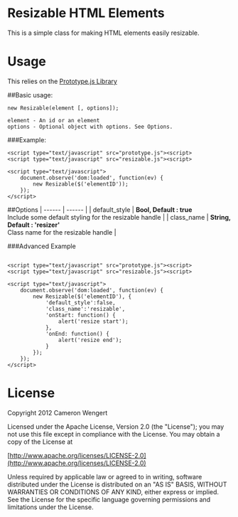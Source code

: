 # Resizable HTML Elements

This is a simple class for making HTML elements easily resizable.

# Usage
This relies on the [Prototype.js Library](http://prototypejs.org)

##Basic usage:
```
new Resizable(element [, options]);

element - An id or an element
options - Optional object with options. See Options.
```

###Example:

```
<script type="text/javascript" src="prototype.js"><script>
<script type="text/javascript" src="resizable.js"><script>

<script type="text/javascript">
    document.observe('dom:loaded', function(ev) {
        new Resizable($('elementID'));
    });
</script>
```

##Options
| ------ | ------ |
| default_style | **Bool, Default : true**   
Include some default styling for the resizable handle |
| class_name | **String, Default : 'resizer'**  
Class name for the resizable handle |


###Advanced Example
```

<script type="text/javascript" src="prototype.js"><script>
<script type="text/javascript" src="resizable.js"><script>

<script type="text/javascript">
    document.observe('dom:loaded', function(ev) {
        new Resizable($('elementID'), {
            'default_style':false,
            'class_name':'resizable',
            'onStart: function() {
                alert('resize start');
            },
            'onEnd: function() {
                alert('resize end');
            }
        });
    });
</script>
```

# License
Copyright 2012 Cameron Wengert

Licensed under the Apache License, Version 2.0 (the "License");
you may not use this file except in compliance with the License.
You may obtain a copy of the License at

   [http://www.apache.org/licenses/LICENSE-2.0](http://www.apache.org/licenses/LICENSE-2.0)

Unless required by applicable law or agreed to in writing, software
distributed under the License is distributed on an "AS IS" BASIS,
WITHOUT WARRANTIES OR CONDITIONS OF ANY KIND, either express or implied.
See the License for the specific language governing permissions and
limitations under the License.


